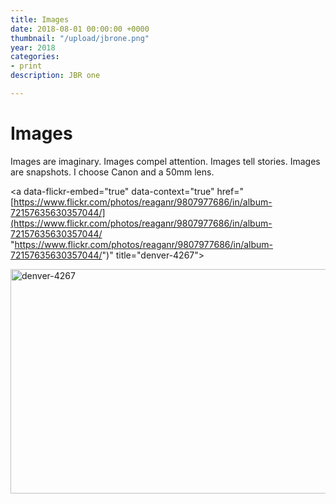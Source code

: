 ```yaml
---
title: Images
date: 2018-08-01 00:00:00 +0000
thumbnail: "/upload/jbrone.png"
year: 2018
categories:
- print
description: JBR one

---
```

# Images

Images are imaginary. Images compel attention. Images tell stories. Images are snapshots. I choose Canon and a 50mm lens.

<a data-flickr-embed="true" data-context="true"  href="[https://www.flickr.com/photos/reaganr/9807977686/in/album-72157635630357044/](https://www.flickr.com/photos/reaganr/9807977686/in/album-72157635630357044/ "https://www.flickr.com/photos/reaganr/9807977686/in/album-72157635630357044/")" title="denver-4267">

<img src="![](https://farm6.staticflickr.com/5530/9807977686_7fc862f832_z.jpg)" width="640" height="359" alt="denver-4267"></a><script async src="//embedr.flickr.com/assets/client-code.js" charset="utf-8"></script>